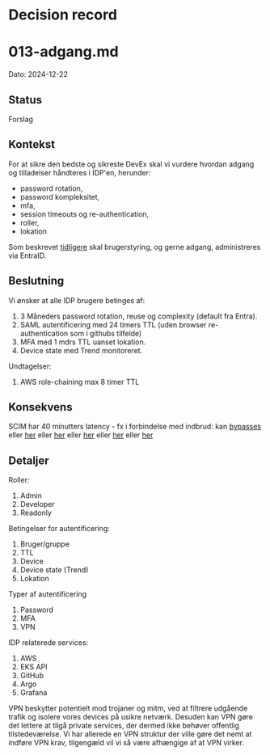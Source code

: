 # Decision record 


# 013-adgang.md
Dato: 2024-12-22

## Status

Forslag

##  Kontekst

For at sikre den bedste og sikreste DevEx skal vi vurdere hvordan adgang og tilladelser håndteres i IDP'en, herunder: 
- password rotation, 
- password kompleksitet, 
- mfa, 
- session timeouts og re-authentication, 
- roller, 
- lokation

Som beskrevet [tidligere](https://github.com/jppol-idp/internal-developer-platform/blob/main/architecture-decision-records/001-identity-provider.md) 
skal brugerstyring, og gerne adgang, administreres via EntraID.

##  Beslutning

Vi ønsker at alle IDP brugere betinges af:
1. 3 Måneders password rotation, reuse og complexity (default fra Entra).
1. SAML autentificering med 24 timers TTL (uden browser re-authentication som i githubs tilfelde)
1. MFA med 1 mdrs TTL uanset lokation.
1. Device state med Trend monitoreret.

Undtagelser:
1. AWS role-chaining max 8 timer TTL

## Konsekvens

SCIM har 40 minutters latency - fx i forbindelse med indbrud: kan [bypasses](https://medium.com/@nadav.shaham_94592/how-we-bypassed-microsoft-ad-provisioning-interval-ff03d17477ce)
eller [her](https://medium.com/i-love-my-local-farmer-engineering-blog/charting-our-identity-journey-in-aws-part-2-e4a99e6b1de3)
eller [her](https://wiki.resolution.de/doc/saml-sso/latest/all/knowledgebase-articles/technical/jit-and-microsoft-entra-id-formerly-azure-ad-sending-groups-via-saml-attributes)
eller [her](https://sharmanandmishra.medium.com/aws-sso-provide-just-in-time-access-using-azure-ad-pim-a6c46133f2ec)
eller [her](https://towardsaws.com/managing-jit-with-aws-iam-identity-center-and-azure-privileged-identity-management-8123375e1008)
eller [her](https://learn.microsoft.com/en-us/entra/identity/saas-apps/aws-single-sign-on-provisioning-tutorial)



## Detaljer

Roller:
1. Admin
1. Developer
1. Readonly

Betingelser for autentificering:
1. Bruger/gruppe
1. TTL
1. Device
1. Device state (Trend)
1. Lokation

Typer af autentificering
1. Password
1. MFA
1. VPN

IDP relaterede services:
1. AWS
1. EKS API
1. GitHub
1. Argo
1. Grafana


VPN beskytter potentielt mod trojaner og mitm, ved at filtrere udgående trafik og isolere vores devices på usikre netværk.
Desuden kan VPN gøre det lettere at tilgå private services, der dermed ikke behøver offentlig tilstedeværelse.
Vi har allerede en VPN struktur der ville gøre det nemt at indføre VPN krav, tilgengæld vil vi så være afhængige af at VPN virker.
